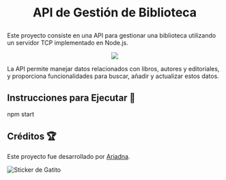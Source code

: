 # <p align="center"> API de Gestión de Biblioteca </p>

Este proyecto consiste en una API para gestionar una biblioteca utilizando un servidor TCP implementado en Node.js. 

<p align="center"> <img src="https://img.shields.io/badge/node.js-6DA55F?style=for-the-badge&logo=node.js&logoColor=white"/> </p>

La API permite manejar datos relacionados con libros, autores y editoriales, y proporciona funcionalidades para buscar, añadir y actualizar estos datos.

## Instrucciones para Ejecutar 🚀 

npm start
<!--
## Uso 🔧

A continuación se presentan algunos comandos que se pueden usar para interactuar con la API a través del cliente TCP:

- **Obtener Libros:**
- 
-

-->
## Créditos 🏆

Este proyecto fue desarrollado por [Ariadna](https://github.com/arics07).

![Sticker de Gatito](https://media.giphy.com/media/paTz7UZbPfTZFRYnnB/giphy.gif) 

